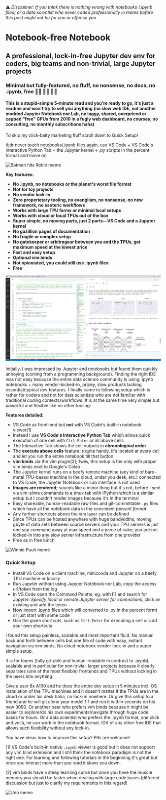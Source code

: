 ⚠️ _Disclaimer: If you think there is nothing wrong with notebooks (.ipynb files) or a data scientist who never coded professionally in teams before this post might not be for you or offense you._

# Notebook-free Notebook 
## A professional, lock-in-free Jupyter dev env for coders, big teams and non-trivial, large Jupyter projects
### Minimal but fully-featured, no fluff, no nonsense, no docs, no .ipynb, free  🎅🏼  🎅🏼  🎅🏼 
#### This is a stupid-simple 5-minute read and you're ready to go, it's just a readme and won't try to sell you anything (no slow web IDE, not another modded Jupyter Notebook nor Lab, no laggy, shared, overpriced or capped "free" GPUs from 2010 in a fugly web dashboard, no courses, no consulting, no monthly subscritions haha)

To skip my click-baity marketing fluff scroll down to Quick Setup!

tl;dr never touch notebooks/.ipynb files again, use VS Code + VS Code's Interactive Python Tab + the Jupyter kernel + .py scripts in the percent format and move on

![Batman hits Robin meme](https://i.imgflip.com/4pceg8.jpg)



**Key features:**
- **No .ipynb, no notebooks or the planet's worst file format**
- **Not for toy projects**
- **No vendor lock-in**
- **Zero properietary tooling, no evanglism, no nonsense, no new framework, no esoteric workflows**
- **Works with large TPU farms or minimal local setups**
- **Works with cloud or local TPUs out of the box**
- **Super simple, no moving parts, just 2 parts—VS Code and a Jupyter kernel**
- **No gazillion pages of documentation**
- **No fragile or complex setup**
- **No gatekeeper or arbitrageur between you and the TPUs, get maximum speed at the lowest price**
- **Fast and easy setup**
- **Optional vim binds**
- **Not opioniated, you could still use .ipynb files**
- **Free**

![VS Code in action screenshot](vscode.png)

Initially, I was impressed by Jupyter and notebooks but found them quickly annoying (coming from a programming background). Finding the right IDE was not easy because the entire data science community is using .ipynb notebooks + many vendor-locked-in, pricey, slow products lacking essential/typical dev features. I finally came to following setup which is rather for coders and not for data scientists who are not familiar with traditional coding contexts/workflows. It is at the same time very simple but powerful and flexible like no other tooling:

**Features detailed:**

- VS Code as front-end but **not** with VS Code's built-in notebook viewer[1]
- Instead I use **VS Code's Interactive Python Tab** which allows quick execution of one cell with `Ctrl-Enter` or all above cells
- The Interactive Tab shows the cell outputs in **chronological order**
- The **execute above cells** feature is quite handy, it's located at every cell and let you run the entire notebook till that button
- **vim binds** via the vim plugin[2]; fwiw, this setup is the only with proper vim binds next to Google's Colab
- The Jupyter kernel runs on a beefy remote machine (any kind of bare-metal TPU-based machine in the cloud, under you desk, etc.) connected to VS Code; the Jupyter Notebook or Lab interface is not used
- **Images are rendered;** sounds like a minor thing but it's not, before I sent via vim-slime commands to a tmux tab with IPython which is a similar setup but I couldn't render images because it's in the terminal
- Easy shareable, human-readable raw files and git-committable `.py` files which have all the notebook data in the convinient *percent format*
- Any further shortcuts above the vim layer can be defined
- Since TPUs can be hosted anywhere with huge bandwidths, moving gbyte of data sets between source servers and your TPU servers is just one scp command away at max speed and a piece of cake; you are not locked-in into any slow server infrastructure from one provider
- Free as in free lunch

![Winnie Puuh meme](https://i.imgflip.com/4pcjke.jpg)

### Quick Setup

- Install VS Code on a client machine, miniconda and Jupyter on a beefy TPU machine or locally
- Run Jupyter without using Jupyter Notebook nor Lab, copy the access url/token from the log
- In VS Code open the Command Palette, eg. with F1 and search for _Jupyter: Specify local or remote Jupyter server for connections_, click on existing and add the token
- Now import .ipynb files which will converted to .py in the percent formt or just start with some code
- Use the given shortcuts, such as `Ctrl-Enter` for executing a cell or add your own shortcuts

I found this setup painless, scalable and most important fluid. No manual back and forth between cells but one file of code with easy, instant navigation via vim binds. No cloud notebook vendor lock-in and a super simple setup.

It is for teams (fully git-able and human-readable in contrast to .ipynb), scalable and in particular for non-trivial, larger projects because it clearly separates (one of the most flexible) frontends and TPUs without locking in the users into anything.

Give a user 8x A100 and he does the entire dev setup in 5 minutes incl. OS installation of the TPU machines and it doesn't matter if the TPUs are in the cloud or under his desk haha, no lock-in nowhere. Or give this setup to a friend and he will git clone your model 1:1 and run it within seconds on his new 3090. Or another peer who prefers vim binds because it might be easier to explore/do his own experiments/navigate through huge code bases for hours. Or a data scientist who prefers the .ipynb format, one click and voilà, he can work in the notebook format. IDK of any other free IDE that allows such flexibility without any lock-in.

You have ideas how to improve this setup? PRs are welcome!

[1] VS Code's built-in native `.ipynb` viewer is good but it does not support any vim bind extension and I still think the notebook paradigm is not the right one. For learning and following tutorials in the beginning it's great but once you interact more than you read it slows you down.

[2] vim binds have a steep learning curve but once you have the muscle memory you should be faster when dealing with large code bases (different discussion but just to clarify my requirements in this regard)

![Uno meme](https://i.imgflip.com/4pcetd.jpg)
